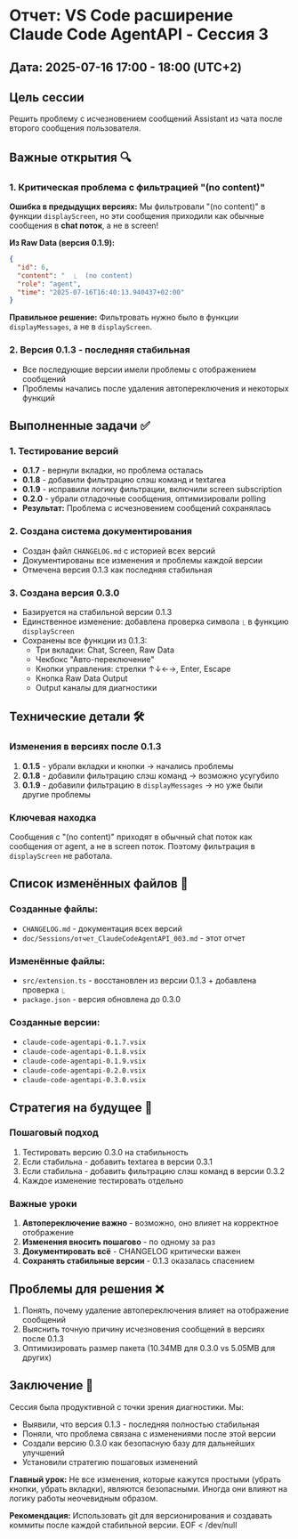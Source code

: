 # Отчет: VS Code расширение Claude Code AgentAPI - Сессия 3

## Дата: 2025-07-16 17:00 - 18:00 (UTC+2)

## Цель сессии
Решить проблему с исчезновением сообщений Assistant из чата после второго сообщения пользователя.

## Важные открытия 🔍

### 1. Критическая проблема с фильтрацией "(no content)"
**Ошибка в предыдущих версиях:** Мы фильтровали "(no content)" в функции `displayScreen`, но эти сообщения приходили как обычные сообщения в **chat поток**, а не в screen\!

**Из Raw Data (версия 0.1.9):**
```json
{
  "id": 6,
  "content": "  ⎿  (no content)                                                               ",
  "role": "agent",
  "time": "2025-07-16T16:40:13.940437+02:00"
}
```

**Правильное решение:** Фильтровать нужно было в функции `displayMessages`, а не в `displayScreen`.

### 2. Версия 0.1.3 - последняя стабильная
- Все последующие версии имели проблемы с отображением сообщений
- Проблемы начались после удаления автопереключения и некоторых функций

## Выполненные задачи ✅

### 1. Тестирование версий
- **0.1.7** - вернули вкладки, но проблема осталась
- **0.1.8** - добавили фильтрацию слэш команд и textarea
- **0.1.9** - исправили логику фильтрации, включили screen subscription
- **0.2.0** - убрали отладочные сообщения, оптимизировали polling
- **Результат:** Проблема с исчезновением сообщений сохранялась

### 2. Создана система документирования
- Создан файл `CHANGELOG.md` с историей всех версий
- Документированы все изменения и проблемы каждой версии
- Отмечена версия 0.1.3 как последняя стабильная

### 3. Создана версия 0.3.0
- Базируется на стабильной версии 0.1.3
- Единственное изменение: добавлена проверка символа `⎿` в функцию `displayScreen`
- Сохранены все функции из 0.1.3:
  - Три вкладки: Chat, Screen, Raw Data
  - Чекбокс "Авто-переключение"
  - Кнопки управления: стрелки ↑↓←→, Enter, Escape
  - Кнопка Raw Data Output
  - Output каналы для диагностики

## Технические детали 🛠️

### Изменения в версиях после 0.1.3
1. **0.1.5** - убрали вкладки и кнопки → начались проблемы
2. **0.1.8** - добавили фильтрацию слэш команд → возможно усугубило
3. **0.1.9** - добавили фильтрацию в `displayMessages` → но уже были другие проблемы

### Ключевая находка
Сообщения с "(no content)" приходят в обычный chat поток как сообщения от agent, а не в screen поток. Поэтому фильтрация в `displayScreen` не работала.

## Список изменённых файлов 📁

### Созданные файлы:
- `CHANGELOG.md` - документация всех версий
- `doc/Sessions/отчет_ClaudeCodeAgentAPI_003.md` - этот отчет

### Изменённые файлы:
- `src/extension.ts` - восстановлен из версии 0.1.3 + добавлена проверка `⎿`
- `package.json` - версия обновлена до 0.3.0

### Созданные версии:
- `claude-code-agentapi-0.1.7.vsix`
- `claude-code-agentapi-0.1.8.vsix`
- `claude-code-agentapi-0.1.9.vsix`  
- `claude-code-agentapi-0.2.0.vsix`
- `claude-code-agentapi-0.3.0.vsix`

## Стратегия на будущее 🎯

### Пошаговый подход
1. Тестировать версию 0.3.0 на стабильность
2. Если стабильна - добавить textarea в версии 0.3.1
3. Если стабильна - добавить фильтрацию слэш команд в версии 0.3.2
4. Каждое изменение тестировать отдельно

### Важные уроки
1. **Автопереключение важно** - возможно, оно влияет на корректное отображение
2. **Изменения вносить пошагово** - по одному за раз
3. **Документировать всё** - CHANGELOG критически важен
4. **Сохранять стабильные версии** - 0.1.3 оказалась спасением

## Проблемы для решения ❌

1. Понять, почему удаление автопереключения влияет на отображение сообщений
2. Выяснить точную причину исчезновения сообщений в версиях после 0.1.3
3. Оптимизировать размер пакета (10.34MB для 0.3.0 vs 5.05MB для других)

## Заключение 📝

Сессия была продуктивной с точки зрения диагностики. Мы:
- Выявили, что версия 0.1.3 - последняя полностью стабильная
- Поняли, что проблема связана с изменениями после этой версии
- Создали версию 0.3.0 как безопасную базу для дальнейших улучшений
- Установили стратегию пошаговых изменений

**Главный урок:** Не все изменения, которые кажутся простыми (убрать кнопки, убрать вкладки), являются безопасными. Иногда они влияют на логику работы неочевидным образом.

**Рекомендация:** Использовать git для версионирования и создавать коммиты после каждой стабильной версии.
EOF < /dev/null